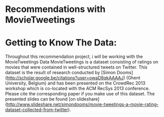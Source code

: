 # Recommendations with MovieTweetings
# Getting to Know The Data:
  Throughout this recommendation project, i will be working with the MovieTweetings Data
  MovieTweetings is a dataset consisting of ratings on movies that were contained in well-structured
  tweets on Twitter. This dataset is the result of research conducted by [Simon  Dooms] (http://scholar.google.be/citations?user=owaD8qkAAAAJ) 
  (Ghent University, Belgium) and has been presented on the CrowdRec 2013 workshop which is co-located with the ACM RecSys 2013 conference. 
  Please cite the corresponding paper if you make use of this dataset. The presented slides can be found [on slideshare] 
  (http://www.slideshare.net/simondooms/movie-tweetings-a-movie-rating-dataset-collected-from-twitter).
